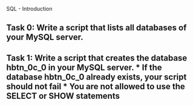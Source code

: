 SQL - Introduction

Task 0: Write a script that lists all databases of your MySQL server.
-------------------------------------------------------------------------------------------------

Task 1: Write a script that creates the database hbtn_0c_0 in your MySQL server.
	* If the database hbtn_0c_0 already exists, your script should not fail
	* You are not allowed to use the SELECT or SHOW statements
----------------------------------------------------------------------------------------------------

